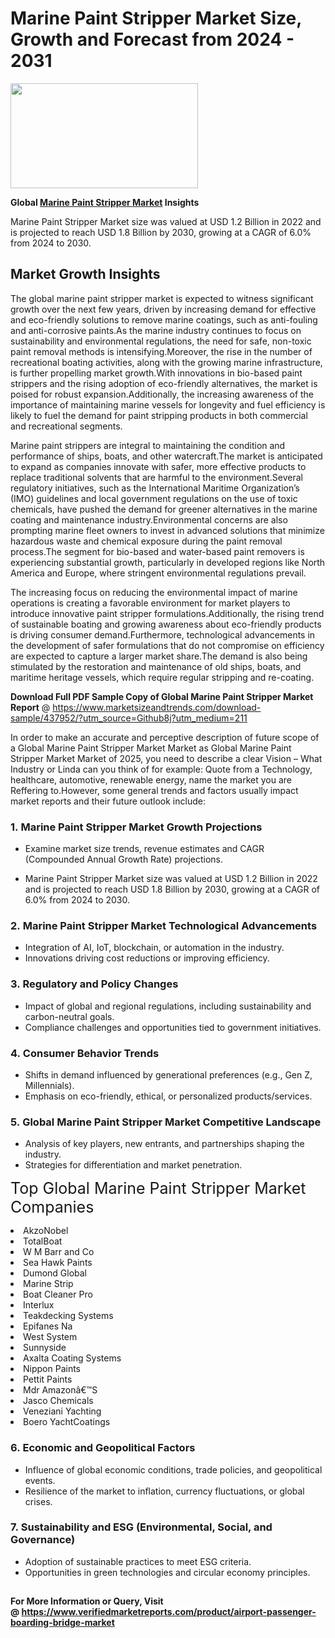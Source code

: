 <H1>Marine Paint Stripper Market Size, Growth and Forecast from 2024 - 2031</H1><img class="aligncenter size-medium wp-image-584254" src="https://thirdeyenews.in/wp-content/uploads/2024/09/Global-Market-Research-300x168.jpeg" alt="" width="300" height="168" /><p><strong>Global&nbsp;<a href="https://www.marketsizeandtrends.com/download-sample/437952/?utm_source=Github8j?utm_medium=211">Marine Paint Stripper Market</a> Insights</strong></p><p>Marine Paint Stripper Market size was valued at USD 1.2 Billion in 2022 and is projected to reach USD 1.8 Billion by 2030, growing at a CAGR of 6.0% from 2024 to 2030.</p><p><h2>Market Growth Insights</h2> <p>The global marine paint stripper market is expected to witness significant growth over the next few years, driven by increasing demand for effective and eco-friendly solutions to remove marine coatings, such as anti-fouling and anti-corrosive paints.As the marine industry continues to focus on sustainability and environmental regulations, the need for safe, non-toxic paint removal methods is intensifying.Moreover, the rise in the number of recreational boating activities, along with the growing marine infrastructure, is further propelling market growth.With innovations in bio-based paint strippers and the rising adoption of eco-friendly alternatives, the market is poised for robust expansion.Additionally, the increasing awareness of the importance of maintaining marine vessels for longevity and fuel efficiency is likely to fuel the demand for paint stripping products in both commercial and recreational segments.</p> <p>Marine paint strippers are integral to maintaining the condition and performance of ships, boats, and other watercraft.The market is anticipated to expand as companies innovate with safer, more effective products to replace traditional solvents that are harmful to the environment.Several regulatory initiatives, such as the International Maritime Organization’s (IMO) guidelines and local government regulations on the use of toxic chemicals, have pushed the demand for greener alternatives in the marine coating and maintenance industry.Environmental concerns are also prompting marine fleet owners to invest in advanced solutions that minimize hazardous waste and chemical exposure during the paint removal process.The segment for bio-based and water-based paint removers is experiencing substantial growth, particularly in developed regions like North America and Europe, where stringent environmental regulations prevail.</p> <p>The increasing focus on reducing the environmental impact of marine operations is creating a favorable environment for market players to introduce innovative paint stripper formulations.Additionally, the rising trend of sustainable boating and growing awareness about eco-friendly products is driving consumer demand.Furthermore, technological advancements in the development of safer formulations that do not compromise on efficiency are expected to capture a larger market share.The demand is also being stimulated by the restoration and maintenance of old ships, boats, and maritime heritage vessels, which require regular stripping and re-coating.</p> <p><span class=""><strong>Download Full PDF Sample Copy of Global Marine Paint Stripper Market Report</strong> @ <a href="https://www.marketsizeandtrends.com/download-sample/437952/?utm_source=Github8j?utm_medium=211" target="_blank">https://www.marketsizeandtrends.com/download-sample/437952/?utm_source=Github8j?utm_medium=211</a></span></p><p>In order to make an accurate and perceptive description of future scope of a Global&nbsp;Marine Paint Stripper Market Market as Global&nbsp;Marine Paint Stripper Market Market of 2025, you need to describe a clear Vision &ndash; What Industry or Linda can you think of for example: Quote from a Technology, healthcare, automotive, renewable energy, name the market you are Reffering to.However, some general trends and factors usually impact market reports and their future outlook include:</p><h3>1.&nbsp;<strong>Marine Paint Stripper Market Growth Projections</strong></h3><ul><li>Examine market size trends, revenue estimates and CAGR (Compounded Annual Growth Rate) projections.</li><li><p>Marine Paint Stripper Market size was valued at USD 1.2 Billion in 2022 and is projected to reach USD 1.8 Billion by 2030, growing at a CAGR of 6.0% from 2024 to 2030.</p></li></ul><h3>2.&nbsp;<strong>Marine Paint Stripper Market Technological Advancements</strong></h3><ul><li>Integration of AI, IoT, blockchain, or automation in the industry.</li><li>Innovations driving cost reductions or improving efficiency.</li></ul><h3>3.&nbsp;<strong>Regulatory and Policy Changes</strong></h3><ul><li>Impact of global and regional regulations, including sustainability and carbon-neutral goals.</li><li>Compliance challenges and opportunities tied to government initiatives.</li></ul><h3>4.&nbsp;<strong>Consumer Behavior Trends</strong></h3><ul><li>Shifts in demand influenced by generational preferences (e.g., Gen Z, Millennials).</li><li>Emphasis on eco-friendly, ethical, or personalized products/services.</li></ul><h3>5.&nbsp;<strong>Global Marine Paint Stripper Market Competitive Landscape</strong></h3><ul><li>Analysis of key players, new entrants, and partnerships shaping the industry.</li><li>Strategies for differentiation and market penetration.</li></ul><p data-pm-slice="1 1 []"><span style="color: inherit; font-family: inherit; font-size: 25px;">Top Global Marine Paint Stripper Market Companies</span></p><div class="" data-test-id=""><p><li>AkzoNobel</li><li> TotalBoat</li><li> W M Barr and Co</li><li> Sea Hawk Paints</li><li> Dumond Global</li><li> Marine Strip</li><li> Boat Cleaner Pro</li><li> Interlux</li><li> Teakdecking Systems</li><li> Epifanes Na</li><li> West System</li><li> Sunnyside</li><li> Axalta Coating Systems</li><li> Nippon Paints</li><li> Pettit Paints</li><li> Mdr Amazonâ€™S</li><li> Jasco Chemicals</li><li> Veneziani Yachting</li><li> Boero YachtCoatings</li></p></div><h3>6.&nbsp;<strong>Economic and Geopolitical Factors</strong></h3><ul><li>Influence of global economic conditions, trade policies, and geopolitical events.</li><li>Resilience of the market to inflation, currency fluctuations, or global crises.</li></ul><h3>7.&nbsp;<strong>Sustainability and ESG (Environmental, Social, and Governance)</strong></h3><ul><li>Adoption of sustainable practices to meet ESG criteria.</li><li>Opportunities in green technologies and circular economy principles.</li></ul><h2><strong style="font-size: 14px;">For More Information or Query, Visit @&nbsp;</strong><a style="background-color: #ffffff; font-size: 14px;" href="https://www.marketsizeandtrends.com/report/marine-paint-stripper-market/" target="_blank">https://www.verifiedmarketreports.com/product/airport-passenger-boarding-bridge-market</a></h2>
